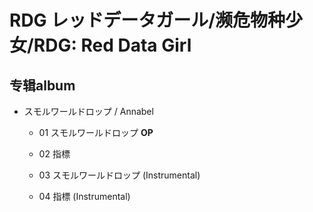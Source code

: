 # RDG レッドデータガール/濒危物种少女/RDG: Red Data Girl

## 专辑album

- スモルワールドロップ / Annabel
  
  - 01 スモルワールドロップ **OP**
  
  - 02 指標
  
  - 03 スモルワールドロップ (Instrumental)
  
  - 04 指標 (Instrumental)
